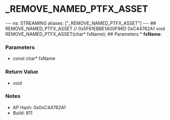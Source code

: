 # _REMOVE_NAMED_PTFX_ASSET

--- ns: STREAMING aliases: ["_REMOVE_NAMED_PTFX_ASSET"] --- ## REMOVE_NAMED_PTFX_ASSET  // 0x5F61EBBE1A00F96D 0xC44762A1 void REMOVE_NAMED_PTFX_ASSET(char* fxName);  ## Parameters * **fxName**:

### Parameters
* const char* fxName

### Return Value
* void

### Notes
* AP Hash: 0x0xC44762A1
* Build: 811

